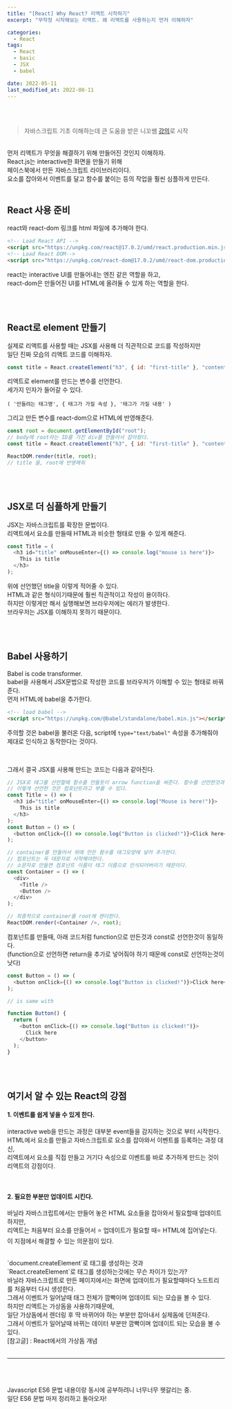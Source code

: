 ```yaml
---
title: "[React] Why React? 리액트 시작하기"
excerpt: "무작정 시작해보는 리액트. 왜 리액트를 사용하는지 먼저 이해하자"

categories:
  - React
tags:
  - React
  - basic
  - JSX
  - babel

date: 2022-05-11
last_modified_at: 2022-08-11
---
```


<br>
<br>

> 자바스크립트 기초 이해하는데 큰 도움을 받은 니꼬쌤 [강의]로 시작

<br>
먼저 리액트가 무엇을 해결하기 위해 만들어진 것인지 이해하자.<br>
React.js는 interactive한 화면을 만들기 위해<br>
페이스북에서 만든 자바스크립트 라이브러리이다.<br>
요소를 잡아와서 이벤트를 달고 함수를 붙이는 등의 작업을 훨씬 심플하게 만든다.

<br>
<br>

## React 사용 준비

react와 react-dom 링크를 html 파일에 추가해야 한다.

```html
<!-- Load React API -->
<script src="https://unpkg.com/react@17.0.2/umd/react.production.min.js"></script>
<!-- Load React DOM-->
<script src="https://unpkg.com/react-dom@17.0.2/umd/react-dom.production.min.js"></script>
```

react는 interactive UI를 만들어내는 엔진 같은 역할을 하고,<br>
react-dom은 만들어진 UI를 HTML에 올려둘 수 있게 하는 역할을 한다.

<br>
<br>

## React로 element 만들기

실제로 리액트를 사용할 때는 JSX를 사용해 더 직관적으로 코드를 작성하지만<br>
일단 진짜 모습의 리액트 코드를 이해하자.

```javascript
const title = React.createElement("h3", { id: "first-title" }, "content");
```

리액트로 element를 만드는 변수를 선언한다.<br>
세가지 인자가 들어갈 수 있다.<br>

`( '만들려는 태그명', { 태그가 가질 속성 }, '태그가 가질 내용' )` <br>

그리고 만든 변수를 react-dom으로 HTML에 반영해준다.

```javascript
const root = document.getElementById("root");
// body에 root라는 ID를 가진 div를 만들어서 잡아왔다.
const title = React.createElement("h3", { id: "first-title" }, "content");

ReactDOM.render(title, root);
// title 을, root에 반영해줘
```

<br>
<br>

## JSX로 더 심플하게 만들기

JSX는 자바스크립트를 확장한 문법이다.<br>
리액트에서 요소를 만들때 HTML과 비슷한 형태로 만들 수 있게 해준다.

```javascript
const Title = (
  <h3 id="title" onMouseEnter={() => console.log("mouse is here")}>
    This is title
  </h3>
);
```

위에 선언했던 title을 이렇게 적어줄 수 있다.<br>
HTML과 같은 형식이기때문에 훨씬 직관적이고 작성이 용이하다.
<br>
하지만 이렇게만 해서 실행해보면 브라우저에는 에러가 발생한다.<br>
브라우저는 JSX를 이해하지 못하기 때문이다.

<br>
<br>

## Babel 사용하기

Babel is code transformer.<br>
babel을 사용해서 JSX문법으로 작성한 코드를 브라우저가 이해할 수 있는 형태로 바꿔준다.<br>
먼저 HTML에 babel을 추가한다.

```html
<!-- load babel -->
<script src="https://unpkg.com/@babel/standalone/babel.min.js"></script>
```

주의할 것은 babel을 불러온 다음, script에 `type="text/babel"` 속성을 추가해줘야<br>
제대로 인식하고 동작한다는 것이다.

<br>

그래서 결국 JSX를 사용해 만드는 코드는 다음과 같아진다.

```javascript
// JSX로 태그를 선언할때 함수를 만들듯이 arrow function을 써준다. 함수를 선언한것과 동일하다.
// 이렇게 선언한 것은 컴포넌트라고 부를 수 있다.
const Title = () => (
  <h3 id="title" onMouseEnter={() => console.log("Mouse is here!")}>
    This is title
  </h3>
);
const Button = () => (
  <button onClick={() => console.log("Button is clicked!")}>Click here</button>
);

// container를 만들어서 위에 만든 함수를 태그모양에 넣어 추가한다.
// 컴포넌트는 꼭 대문자로 시작해야한다.
// 소문자로 만들면 컴포넌트 이름이 태그 이름으로 인식되어버리기 때문이다.
const Container = () => (
  <div>
    <Title />
    <Button />
  </div>
);

// 최종적으로 container를 root에 렌더한다.
ReactDOM.render(<Container />, root);
```

컴포넌트를 만들때, 아래 코드처럼 function으로 만든것과 const로 선언한것이 동일하다.<br>
(function으로 선언하면 return을 추가로 넣어줘야 하기 때문에 const로 선언하는것이 낫다)

```javascript
const Button = () => (
  <button onClick={() => console.log("Button is clicked!")}>Click here</button>
);

// is same with

function Button() {
  return (
    <button onClick={() => console.log("Button is clicked!")}>
      Click here
    </button>
  );
}
```

<br>
<br>

## 여기서 알 수 있는 React의 강점

#### 1. 이벤트를 쉽게 넣을 수 있게 한다.

   interactive web을 만드는 과정은 대부분 event들을 감지하는 것으로 부터 시작한다.<br>
   HTML에서 요소를 만들고 자바스크립트로 요소를 잡아와서 이벤트를 등록하는 과정 대신,<br>
   리액트에서 요소를 직접 만들고 거기다 속성으로 이벤트를 바로 추가하게 만드는 것이 리액트의 강점이다.

<br>

#### 2. 필요한 부분만 업데이트 시킨다.

   바닐라 자바스크립트에서는 만들어 놓은 HTML 요소들을 잡아와서 필요할때 업데이트하지만,<br>
   리액트는 처음부터 요소를 만들어서 ⭐️ 업데이트가 필요할 때⭐️ HTML에 집어넣는다.<br>
   이 지점에서 해결할 수 있는 의문점이 있다.

   <br>
   `document.createElement`로 태그를 생성하는 것과<br>
   `React.createElement`로 태그를 생성하는것에는 무슨 차이가 있는가?

   <br>
   바닐라 자바스크립트로 만든 페이지에서는 화면에 업데이트가 필요할때마다 노드트리를 처음부터 다시 생성한다.<br>
   그래서 이벤트가 일어날때 태그 전체가 깜빡이며 업데이트 되는 모습을 볼 수 있다.

   <br>
   하지만 리액트는 가상돔을 사용하기때문에,<br>
   일단 가상돔에서 렌더링 후 딱 바뀌어야 하는 부분만 잡아내서 실제돔에 던져준다.<br>
   그래서 이벤트가 일어날때 바뀌는 데이터 부분만 깜빡이며 업데이트 되는 모습을 볼 수 있다.

   <br>
   [참고글] : React에서의 가상돔 개념

<br>
<br>
<hr/>
<br>
<br>

Javascript ES6 문법 내용이랑 동시에 공부하려니 너무너무 헷갈리는 중.<br>
일단 ES6 문법 마저 정리하고 돌아오자!

[강의]: https://nomadcoders.co/react-for-beginners/lobby
[참고글]: https://velog.io/@mollog/React%EC%97%90%EC%84%9C%EC%9D%98-%EA%B0%80%EC%83%81%EB%8F%94-%EA%B0%9C%EB%85%90
